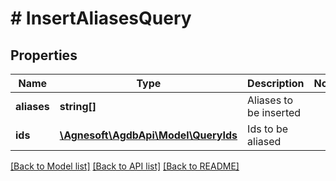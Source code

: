 # # InsertAliasesQuery

## Properties

Name | Type | Description | Notes
------------ | ------------- | ------------- | -------------
**aliases** | **string[]** | Aliases to be inserted |
**ids** | [**\Agnesoft\AgdbApi\Model\QueryIds**](QueryIds.md) | Ids to be aliased |

[[Back to Model list]](../../README.md#models) [[Back to API list]](../../README.md#endpoints) [[Back to README]](../../README.md)
